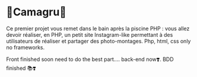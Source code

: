 # 📸Camagru📸

Ce premier projet vous remet dans le bain après la piscine PHP : vous allez devoir réaliser, en PHP, un petit site Instagram-like permettant à des utilisateurs de réaliser et partager des photo-montages.
Php, html, css only no frameworks.


Front finished soon need to do the best part.... back-end now❣️.
BDD finished 📚❣️
